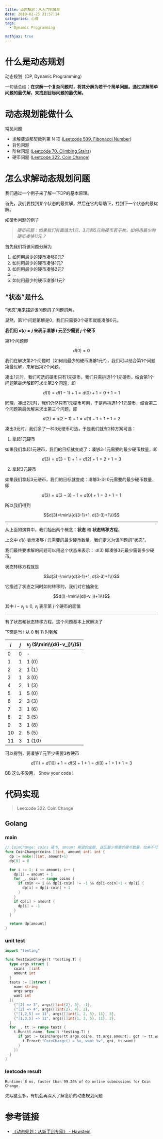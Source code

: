 ```yaml
---
title: 动态规划：从入门到放弃
date: 2019-02-25 21:57:14
categories: 心得
tags:
  - Dynamic Programming

mathjax: true
---
```


# 什么是动态规划

动态规划（DP, Dynamic Programming）

一句话总结：**在求解一个复杂问题时，将其分解为若干个简单问题。通过求解简单问题的最优解，来找到目标问题的最优解。**

# 动态规划能做什么

常见问题
- 求解斐波那契数列第 N 项 ([Leetcode 509. Fibonacci Number](https://leetcode.com/problems/fibonacci-number/))
- 背包问题
- 阶梯问题 ([Leetcode 70. Climbing Stairs](https://leetcode.com/problems/climbing-stairs/))
- 硬币问题 ([Leetcode 322. Coin Change](https://leetcode.com/problems/coin-change/))

# 怎么求解动态规划问题

我们通过一个例子来了解一下DP的基本原理。

首先，我们要找到某个状态的最优解，然后在它的帮助下，找到下一个状态的最优解。

如硬币问题的例子

> *硬币问题：如果我们有面值为1元、3元和5元的硬币若干枚，如何用最少的硬币凑够11元？*

<!-- more -->

首先我们将该问题分解为

1. 如何用最少的硬币凑够0元?
2. 如何用最少的硬币凑够1元?
3. 如何用最少的硬币凑够2元?
4. ...
5. 如何用最少的硬币凑够11元?

## “状态”是什么

“状态”用来描述该问题的子问题的解。

显然，第1个问题第解是0，我们只需要0个硬币就能凑够0元。

**我们用 $d(i)=j$ 来表示凑够 $i$ 元至少需要 $j$ 个硬币**

第1个问题即

$$d(0)=0$$

我们在解决第2个问题时（如何用最少的硬币凑够1元?），我们可以结合第1个问题第最优解，来解出第2个问题。

凑出1元时，我们可选的硬币只有1元硬币，我们只需挑选1个1元硬币，结合第1个问题第最优解即可求出第2个问题，即

$$d(1)=d(1-1)+1=d(0)+1=0+1=1$$

同理，凑出2元时，我们仍然只有1元硬币可用，于是再挑选1个1元硬币，结合第二个问题第最优解来求出第三个问题，即

$$d(2)=d(2-1)+1=d(1)+1=1+1=2$$

凑出3元时，我们多了一种3元硬币可选，于是我们就有2种方案可选：

1. 拿起1元硬币

  如果我们拿起1元硬币，我们的目标就变成了：凑够3-1元需要的最少硬币数量，即
  
  $$d(3)=d(3-1)+1=d(2)+1=2+1=3$$

2. 拿起3元硬币

  如果我们拿起3元硬币，我们的目标就变成：凑够3-3=0元需要的最少硬币数量，即
  
  $$d(3)=d(3-3)+1=d(0)+1=0+1=1$$

所以我们得到

$$d(3)=\min\\{d(3-1)+1, d(3-3)+1\\}$$

----

从上面的演算中，我们抽出两个概念：**状态** 和 **状态转移方程**。

上文中 $d(i)$ 表示凑够 $i$ 元需要的最少硬币数量，我们定义为该问题的“状态”。

我们最终要求解的问题可以用这个状态来表示： $d(3)$ 即凑够3元最少需要多少硬币。

状态转移方程就是

$$d(3)=\min\\{d(3-1)+1, d(3-3)+1\\}$$

它描述了状态之间时如何转移的，我们对它抽象化

$$d(i)=\min\\{d(i-v_j)+1\\}$$

其中 $i-v_j \geq 0$, $v_j$ 表示第 $j$ 个硬币的面值

----

有了状态和状态转移方程，这个问题基本上就解决了

下面是当 i 从 0 到 11 时到解

| $i$ | $j$ | $v_j$ ($\min\\{d(i-v_j)\\}$) |
| --- | --- | ------ |
| 0   | 0   | -                          |
| 1   | 1   | 1 (0)                      |
| 2   | 2   | 1 (1)                      |
| 3   | 1   | 3 (0)                      |
| 4   | 2   | 1 (3)                      |
| 5   | 1   | 5 (0)                      |
| 6   | 2   | 3 (3)                      |
| 7   | 3   | 1 (6)                      |
| 8   | 2   | 3 (5)                      |
| 9   | 3   | 1 (8)                      |
| 10  | 2   | 5 (5)                      |
| 11  | 3   | 1 (10)                     |

可以得到，要凑够11元至少需要3枚硬币

$$ d(11)=d(10)+1=d(5)+1+1=d(0)+1+1+1=3 $$

BB 这么多没用， Show your code !

# 代码实现

> Leetcode 322. Coin Change

## Golang

### main

``` go
// CoinChange: coins 硬币, amount 期望的金额, 返回最少需要的硬币数量，如果不可解返回-1
func CoinChange(coins []int, amount int) int {
  dp := make([]int, amount+1)
  dp[0] = 0

  for i := 1; i <= amount; i++ {
    dp[i] = amount + 1
    for _, coin := range coins {
      if coin <= i && dp[i-coin] != -1 && dp[i-coin]+1 < dp[i] {
        dp[i] = dp[i-coin] + 1
      }
    }
    if dp[i] > amount {
      dp[i] = -1
    }
  }

  return dp[amount]
}
```

### unit test

``` go
import "testing"

func TestCoinCharge(t *testing.T) {
  type args struct {
    coins  []int
    amount int
  }
  tests := []struct {
    name string
    args args
    want int
  }{
    {"[2] => 3", args{[]int{2}, 3}, -1},
    {"[2] => 4", args{[]int{2}, 4}, 2},
    {"[1,2,5] => 11", args{[]int{1, 2, 5}, 11}, 3},
    {"[1,3,5] => 11", args{[]int{1, 3, 5}, 11}, 3},
  }
  for _, tt := range tests {
    t.Run(tt.name, func(t *testing.T) {
      if got := CoinCharge(tt.args.coins, tt.args.amount); got != tt.want {
        t.Errorf("CoinCharge() = %v, want %v", got, tt.want)
      }
    })
  }
}

```

### leetcode result

    Runtime: 8 ms, faster than 99.26% of Go online submissions for Coin Change.

先写这么多，有机会再深入了解高阶的动态规划问题

# 参考链接

- [《动态规划：从新手到专家》 - Hawstein](http://www.hawstein.com/posts/dp-novice-to-advanced.html)
